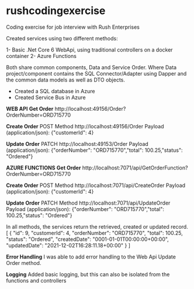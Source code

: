 # rushcodingexercise
Coding exercise for job interview with Rush Enterprises

Created services using two different methods:

1- Basic .Net Core 6 WebApi, using traditional controllers on a docker container
2- Azure Functions

Both share common components, Data and Service Order. 
Where Data project/component contains the SQL Connector/Adapter using Dapper and the common data models as well as DTO objects.

- Created a SQL database in Azure
- Created Service Bus in Azure 

**WEB API**
  **Get Order**
    http://localhost:49156/Order?OrderNumber=ORD715770

  **Create Order**
    POST Method
    http://localhost:49156/Order
    Payload (application/json):
       {"customerId": 4}

  **Update Order**
    PATCH
    http://localhost:49153/Order
    Payload (application/json):
      {"orderNumber": "ORD715770","total": 100.25,"status": "Ordered"}
    
**AZURE FUNCTIONS**
  **Get Order**
  http://localhost:7071/api/GetOrderFunction?OrderNumber=ORD715770 

  **Create Order**
  POST Method
  http://localhost:7071/api/CreateOrder
  Payload (application/json):
     {"customerId": 4}

  **Update Order**
  PATCH Method
  http://localhost:7071/api/UpdateOrder
  Payload (application/json):
    {"orderNumber": "ORD715770","total": 100.25,"status": "Ordered"}
  
 In all methods, the services return the retrieved, created or updated record.
 [
    {
        "id": 9,
        "customerId": 4,
        "orderNumber": "ORD715770",
        "total": 100.25,
        "status": "Ordered",
        "createdDate": "0001-01-01T00:00:00+00:00",
        "updatedDate": "2021-12-02T16:28:11.18+00:00"
    }
]

**Error Handling**
I was able to add error handling to the Web Api Update Order method. 

**Logging**
Added basic logging, but this can also be isolated from the functions and controllers



